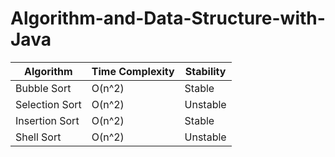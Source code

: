# Algorithm-and-Data-Structure-with-Java

Algorithm            | Time Complexity | Stability
-------------------- | --------------- | -----------
Bubble Sort          | O(n^2)          | Stable 
Selection Sort		 | O(n^2)          | Unstable 
Insertion Sort		 | O(n^2)          | Stable
Shell Sort			 | O(n^2)		   | Unstable
